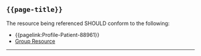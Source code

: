 ## <code>{{page-title}}</code>

The resource being referenced SHOULD conform to the following:
- {{pagelink:Profile-Patient-88961}}
- [Group Resource](https://www.hl7.org/fhir/r4/group.html)

---